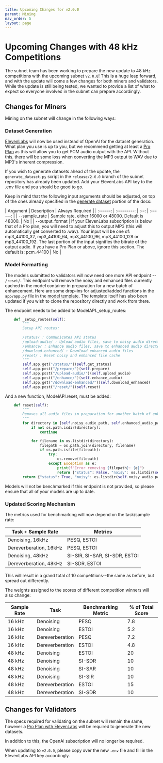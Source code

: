 ```yaml
---
title: Upcoming Changes for v2.0.0
parent: Mining
nav_order: 5
layout: page
---
```

# Upcoming Changes with 48 kHz Competitions

The subnet team has been working to prepare the new update to 48 kHz competitions with the upcoming subnet `v2.0.0`! This is a huge leap forward, and with the update will come a few changes for both miners and validators. While the update is still being tested, we wanted to provide a list of what to expect so everyone involved in the subnet can prepare accordingly. 

## Changes for Miners

Mining on the subnet will change in the following ways:

### Dataset Generation

[ElevenLabs](https://elevenlabs.io/) will now be used instead of OpenAI for the dataset generation. What plan you use is up to you, but we recommend getting at least a [Pro Plan](https://elevenlabs.io/pricing) as this will allow you to get PCM audio output with the API. Without this, there will be some loss when converting the MP3 output to WAV due to MP3's inherent compression.

If you wish to generate datasets ahead of the update, the `generate_dataset.py` script in the `release/2.0.0` branch of the subnet repository has already been updated. Add your ElevenLabs API key to the .env file and you should be good to go. 

Keep in mind that the following input arguments should be adjusted, on top of the ones already specified in the [generate dataset](generate_data.html) portion of the docs:

| Argument | Description | Always Required |
| :------: | :---------: | :--: | :------: |
| --sample_rate | Sample rate, either 16000 or 48000. Default is 48000. | No |
| --output_format | If your ElevenLabs subscription is below that of a Pro plan, you will need to adjust this to output MP3 (this will automatically get converted to .wav). Your input will be one of: mp3_44100_32, mp3_44100_64, mp3_44100_96, mp3_44100_128 or mp3_44100_192. The last portion of the input signifies the bitrate of the output audio. If you have a Pro Plan or above, ignore this section. The default is: pcm_44100 | No |

### Model Formatting

The models submitted to validators will now need one more API endpoint -- `/reset/`. This endpoint will remove the noisy and enhanced files currently cached in the model container in preparation for a new batch of enhancement. Here are some drop-ins for adjusted/added functions in the `app/app.py` file in the [model template](https://huggingface.co/synapsecai/SoundsRightModelTemplate). The template itself has also been updated if you wish to clone the repository directly and work from there.

The endpoint needs to be added to ModelAPI._setup_routes:

```py
    def _setup_routes(self):
        """
        Setup API routes:
        
        /status/ : Communicates API status
        /upload-audio/ : Upload audio files, save to noisy audio directory
        /enhance/ : Enhance audio files, save to enhanced audio directory
        /download-enhanced/ : Download enhanced audio files
        /reset/ : Reset noisy and enhanced file cache
        """
        self.app.get("/status/")(self.get_status)
        self.app.post("/prepare/")(self.prepare)
        self.app.post("/upload-audio/")(self.upload_audio)
        self.app.post("/enhance/")(self.enhance_audio)
        self.app.get("/download-enhanced/")(self.download_enhanced)
        self.app.post("/reset/")(self.reset)
```

And a new function, ModelAPI.reset, must be added:

```py
    def reset(self):
        """
        Removes all audio files in preparation for another batch of enhancement.
        """
        for directory in [self.noisy_audio_path, self.enhanced_audio_path]:
            if not os.path.isdir(directory):
                continue

            for filename in os.listdir(directory):
                filepath = os.path.join(directory, filename)
                if os.path.isfile(filepath):
                    try:
                        os.remove(filepath)
                    except Exception as e:
                        print(f"Error removing {filepath}: {e}")
                        return {"status": False, "noisy": os.listdir(self.noisy_audio_path), "enhanced": os.listdir(self.enhanced_audio_path)}
        return {"status": True, "noisy": os.listdir(self.noisy_audio_path), "enhanced": os.listdir(self.enhanced_audio_path)}
```

Models will not be benchmarked if this endpoint is not provided, so please ensure that all of your models are up to date.

### Updated Scoring Mechanism

The metrics used for benchmarking will now depend on the task/sample rate:

| Task + Sample Rate | Metrics |
| ------------------ | ------- |
| Denoising, 16kHz | PESQ, ESTOI |
| Dereverberation, 16kHz | PESQ, ESTOI |
 |Denoising, 48kHz | SI-SIR, SI-SAR, SI-SDR, ESTOI |
| Dereverberation, 48kHz | SI-SDR, ESTOI |

This will result in a grand total of 10 competitions--the same as before, but spread out differently.

The weights assigned to the scores of different competition winners will also change:

| Sample Rate | Task | Benchmarking Metric | % of Total Score | 
| ----------- | ---- | ------------------- | ---------------- |
| 16 kHz | Denoising | PESQ | 7.8 |
| 16 kHz | Denoising | ESTOI | 5.2 |
| 16 kHz | Dereverberation | PESQ | 7.2 |
| 16 kHz | Dereverberation | ESTOI | 4.8 |
| 48 kHz | Denoising | ESTOI | 20 |
| 48 kHz | Denoising | SI-SDR | 10 |
| 48 kHz | Denoising | SI-SAR | 10 |
| 48 kHz | Denoising | SI-SIR | 10 |
| 48 kHz | Dereverberation | ESTOI | 15 |
| 48 kHz | Dereverberation | SI-SDR | 10 |

## Changes for Validators

The specs required for validating on the subnet will remain the same, however a [Pro Plan with ElevenLabs](https://elevenlabs.io/pricing) will be required to generate the new datasets.

In addition to this, the OpenAI subscription will no longer be required. 

When updating to `v2.0.0`, please copy over the new `.env` file and fill in the ElevenLabs API key accordingly.
